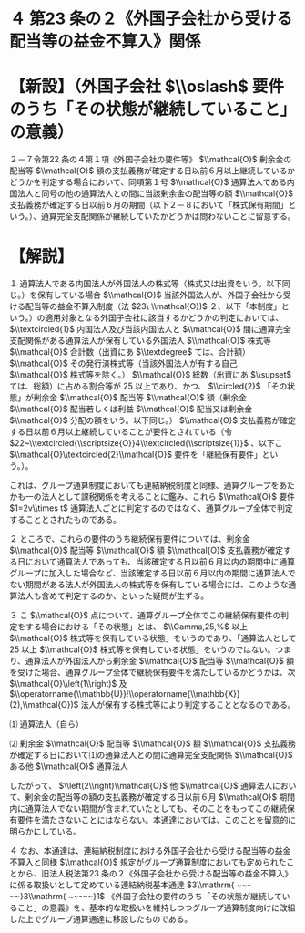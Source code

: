 # ４ 第23 条の２《外国子会社から受ける配当等の益金不算入》関係

# 【新設】（外国子会社 $\\oslash$ 要件のうち「その状態が継続していること」の意義）

２－７令第22 条の４第１項《外国子会社の要件等》 $\\mathcal{O}$ 剰余金の配当等 $\\mathcal{O}$ 額の支払義務が確定する日以前６月以上継続しているかどうかを判定する場合において、同項第１号 $\\mathcal{O}$ 通算法人である内国法人と同号の他の通算法人との間に当該剰余金の配当等の額 $\\mathcal{O}$ 支払義務が確定する日以前６月の期間（以下２－８において「株式保有期間」という。）、通算完全支配関係が継続していたかどうかは問わないことに留意する。

# 【解説】

１ 通算法人である内国法人が外国法人の株式等（株式又は出資をいう。以下同じ。）を保有している場合 $\\mathcal{O}$ 当該外国法人が、外国子会社から受ける配当等の益金不算入制度（法 $23\ \\mathcal{O})$ ２、以下「本制度」という。）の適用対象となる外国子会社に該当するかどうかの判定においては、 $\\textcircled{1}$ 内国法人及び当該内国法人と $\\mathcal{O}$ 間に通算完全支配関係がある通算法人が保有している外国法人 $\\mathcal{O}$ 株式等 $\\mathcal{O}$ 合計数（出資にあ $\\textdegree$ ては、合計額） $\\mathcal{O}$ その発行済株式等（当該外国法人が有する自己 $\\mathcal{O}$ 株式等を除く。） $\\mathcal{O}$ 総数（出資にあ $\\supset$ ては、総額）に占める割合等が $25%$ 以上であり、かつ、 $\\circled{2}$ 「その状態」が剰余金 $\\mathcal{O}$ 配当等 $\\mathcal{O}$ 額（剰余金 $\\mathcal{O}$ 配当若しくは利益 $\\mathcal{O}$ 配当又は剰余金 $\\mathcal{O}$ 分配の額をいう。以下同じ。） $\\mathcal{O}$ 支払義務が確定する日以前６月以上継続していることが要件とされている（令 $22~\\textcircled{\\scriptsize{O}}4\\textcircled{\\scriptsize{1}}$ 、以下こ $\\mathcal{O}\\textcircled{2}\\mathcal{O}$ 要件を「継続保有要件」という。）。

これは、グループ通算制度においても連結納税制度と同様、通算グループをあたかも一の法人として課税関係を考えることに鑑み、これら $\\mathcal{O}$ 要件 $1=2v\\times t$ 通算法人ごとに判定するのではなく、通算グループ全体で判定することとされたものである。

２ ところで、これらの要件のうち継続保有要件については、剰余金 $\\mathcal{O}$ 配当等 $\\mathcal{O}$ 額 $\\mathcal{O}$ 支払義務が確定する日において通算法人であっても、当該確定する日以前６月以内の期間中に通算グループに加入した場合など、当該確定する日以前６月以内の期間に通算法人でない期間がある法人が外国法人の株式等を保有している場合には、このような通算法人も含めて判定するのか、といった疑問が生ずる。

３ こ $\\mathcal{O}$ 点について、通算グループ全体でこの継続保有要件の判定をする場合における「その状態」とは、 $\\Gamma,25,%$ 以上 $\\mathcal{O}$ 株式等を保有している状態」をいうのであり、「通算法人として $25%$ 以上 $\\mathcal{O}$ 株式等を保有している状態」をいうのではない。つまり、通算法人が外国法人から剰余金 $\\mathcal{O}$ 配当等 $\\mathcal{O}$ 額を受けた場合、通算グループ全体で継続保有要件を満たしているかどうかは、次 $\\mathcal{O}\\left(1\\right)$ 及 $\\operatorname{\\mathbb{U}}!\\operatorname{\\mathbb{X}}(2),\\mathcal{O})$ 法人が保有する株式等により判定することとなるのである。

⑴ 通算法人（自ら）

⑵ 剰余金 $\\mathcal{O}$ 配当等 $\\mathcal{O}$ 額 $\\mathcal{O}$ 支払義務が確定する日において⑴の通算法人との間に通算完全支配関係 $\\mathcal{O}$ ある他 $\\mathcal{O}$ 通算法人

したがって、 $\\left(2\\right)\\mathcal{O}$ 他 $\\mathcal{O}$ 通算法人において、剰余金の配当等の額の支払義務が確定する日以前６月 $\\mathcal{O}$ 期間内に通算法人でない期間が含まれていたとしても、そのことをもってこの継続保有要件を満たさないことにはならない。本通達においては、このことを留意的に明らかにしている。

４ なお、本通達は、連結納税制度における外国子会社から受ける配当等の益金不算入と同様 $\\mathcal{O}$ 規定がグループ通算制度においても定められたことから、旧法人税法第23 条の２《外国子会社から受ける配当等の益金不算入》に係る取扱いとして定めている連結納税基本通達 $3\\mathrm{ ~~-~~}3\\mathrm{ ~~-~~}1$ 《外国子会社の要件のうち「その状態が継続していること」の意義》を、基本的な取扱いを維持しつつグループ通算制度向けに改組した上でグループ通算通達に移設したものである。